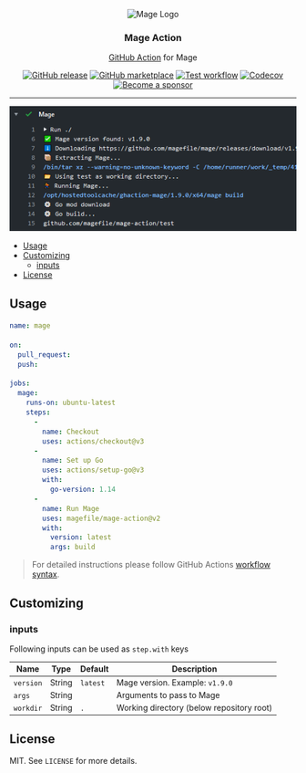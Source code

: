 <p align="center">
  <img alt="Mage Logo" src="https://avatars2.githubusercontent.com/u/32144377?s=200&v=4" height="200" />
  <h3 align="center">Mage Action</h3>
  <p align="center"><a href="https://github.com/features/actions">GitHub Action</a> for Mage</p>
  <p align="center">
    <a href="https://github.com/magefile/mage-action/releases/latest"><img alt="GitHub release" src="https://img.shields.io/github/release/magefile/mage-action.svg?logo=github&style=flat-square"></a>
    <a href="https://github.com/marketplace/actions/mage-action"><img alt="GitHub marketplace" src="https://img.shields.io/badge/marketplace-mage--action-blue?logo=github&style=flat-square"></a>
    <a href="https://github.com/magefile/mage-action/actions?workflow=test"><img alt="Test workflow" src="https://img.shields.io/github/actions/workflow/status/magefile/mage-action/test.yml?branch=master&label=test&logo=github&style=flat-square"></a>
    <a href="https://codecov.io/gh/magefile/mage-action"><img alt="Codecov" src="https://img.shields.io/codecov/c/github/magefile/mage-action?logo=codecov&style=flat-square"></a>
    <a href="https://github.com/sponsors/crazy-max"><img src="https://img.shields.io/badge/sponsor-crazy--max-181717.svg?logo=github&style=flat-square" alt="Become a sponsor"></a>
  </p>
</p>

___

![Mage Action](.github/mage-action.png)

* [Usage](#usage)
* [Customizing](#customizing)
  * [inputs](#inputs)
* [License](#license)

## Usage

```yaml
name: mage

on:
  pull_request:
  push:

jobs:
  mage:
    runs-on: ubuntu-latest
    steps:
      -
        name: Checkout
        uses: actions/checkout@v3
      -
        name: Set up Go
        uses: actions/setup-go@v3
        with:
          go-version: 1.14
      -
        name: Run Mage
        uses: magefile/mage-action@v2
        with:
          version: latest
          args: build
```

> For detailed instructions please follow GitHub Actions [workflow syntax](https://help.github.com/en/articles/workflow-syntax-for-github-actions#About-yaml-syntax-for-workflows).

## Customizing

### inputs

Following inputs can be used as `step.with` keys

| Name      | Type   | Default  | Description                               |
|-----------|--------|----------|-------------------------------------------|
| `version` | String | `latest` | Mage version. Example: `v1.9.0`           |
| `args`    | String |          | Arguments to pass to Mage                 |
| `workdir` | String | `.`      | Working directory (below repository root) |

## License

MIT. See `LICENSE` for more details.
